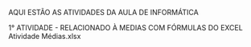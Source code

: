 AQUI ESTÃO AS ATIVIDADES DA AULA DE INFORMÁTICA

1° ATIVIDADE - RELACIONADO À MEDIAS COM FÓRMULAS DO EXCEL
Atividade Médias.xlsx

